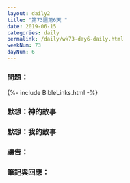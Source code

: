 ```yaml
---
layout: daily2
title: "第73週第6天 "
date: 2019-06-15
categories: daily
permalink: /daily/wk73-day6-daily.html
weekNum: 73
dayNum: 6
---
```


### 問題：
 
{%- include BibleLinks.html -%}

### 默想：神的故事

### 默想：我的故事

### 禱告：

### 筆記與回應：
